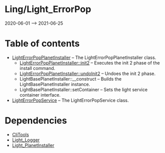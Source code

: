 Ling/Light_ErrorPop
================
2020-06-01 --> 2021-06-25




Table of contents
===========

- [LightErrorPopPlanetInstaller](https://github.com/lingtalfi/Light_ErrorPop/blob/master/doc/api/Ling/Light_ErrorPop/Light_PlanetInstaller/LightErrorPopPlanetInstaller.md) &ndash; The LightErrorPopPlanetInstaller class.
    - [LightErrorPopPlanetInstaller::init2](https://github.com/lingtalfi/Light_ErrorPop/blob/master/doc/api/Ling/Light_ErrorPop/Light_PlanetInstaller/LightErrorPopPlanetInstaller/init2.md) &ndash; Executes the init 2 phase of the install command.
    - [LightErrorPopPlanetInstaller::undoInit2](https://github.com/lingtalfi/Light_ErrorPop/blob/master/doc/api/Ling/Light_ErrorPop/Light_PlanetInstaller/LightErrorPopPlanetInstaller/undoInit2.md) &ndash; Undoes the init 2 phase.
    - LightBasePlanetInstaller::__construct &ndash; Builds the LightBasePlanetInstaller instance.
    - LightBasePlanetInstaller::setContainer &ndash; Sets the light service container interface.
- [LightErrorPopService](https://github.com/lingtalfi/Light_ErrorPop/blob/master/doc/api/Ling/Light_ErrorPop/Service/LightErrorPopService.md) &ndash; The LightErrorPopService class.


Dependencies
============
- [CliTools](https://github.com/lingtalfi/CliTools)
- [Light_Logger](https://github.com/lingtalfi/Light_Logger)
- [Light_PlanetInstaller](https://github.com/lingtalfi/Light_PlanetInstaller)


